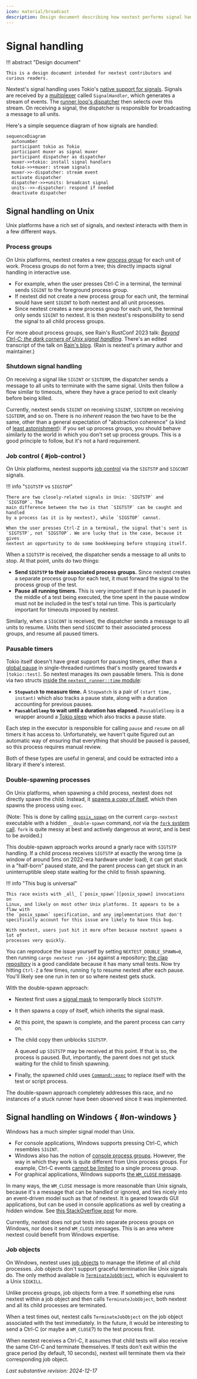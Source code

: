 ```yaml
---
icon: material/broadcast
description: Design document describing how nextest performs signal handling
---
```


# Signal handling

!!! abstract "Design document"

    This is a design document intended for nextest contributors and curious readers.

Nextest's signal handling uses Tokio's [native support for signals]. Signals are
received by a [multiplexer] called `SignalHandler`, which generates a stream of
events. The [runner loop's dispatcher] then selects over this stream. On receiving a signal, the
dispatcher is responsible for broadcasting a message to all units.

[native support for signals]: https://docs.rs/tokio/latest/tokio/signal/index.html
[multiplexer]: https://docs.rs/nextest-runner/latest/nextest_runner/signal/index.html
[runner loop's dispatcher]: runner-loop.md#dispatcher

Here's a simple sequence diagram of how signals are handled:

``` mermaid
sequenceDiagram
  autonumber
  participant tokio as Tokio
  participant muxer as signal muxer
  participant dispatcher as dispatcher
  muxer->>tokio: install signal handlers
  tokio->>+muxer: stream signals
  muxer->>-dispatcher: stream event
  activate dispatcher
  dispatcher->>+units: broadcast signal
  units-->>-dispatcher: respond if needed
  deactivate dispatcher
```

## Signal handling on Unix

Unix platforms have a rich set of signals, and nextest interacts with them in a
few different ways.

### Process groups

On Unix platforms, nextest creates a new [_process group_] for each unit of
work. Process groups do not form a tree; this directly impacts signal handling
in interactive use.

* For example, when the user presses Ctrl-C in a terminal, the terminal sends
  `SIGINT` to the foreground process group.
* If nextest did not create a new process group for each unit, the terminal would
  have sent `SIGINT` to both nextest and all unit processes.
* Since nextest creates a new process group for each unit, the terminal only
  sends `SIGINT` to nextest. It is then nextest's responsibility to send the signal
  to all child process groups.

For more about process groups, see Rain's RustConf 2023 talk: [_Beyond Ctrl-C:
the dark corners of Unix signal handling_][rustconf-talk]. There's an edited
transcript of the talk on [Rain's
blog](https://sunshowers.io/posts/beyond-ctrl-c-signals/). (Rain is nextest's
primary author and maintainer.)

[rustconf-talk]: https://www.youtube.com/watch?v=zhbkp_Fzqoo
[_process group_]: https://en.wikipedia.org/wiki/Process_group

### Shutdown signal handling

On receiving a signal like `SIGINT` or `SIGTERM`, the dispatcher sends a message
to all units to terminate with the same signal. Units then follow a flow similar
to timeouts, where they have a grace period to exit cleanly before being killed.

Currently, nextest sends `SIGINT` on receiving `SIGINT`, `SIGTERM` on receiving
`SIGTERM`, and so on. There is no _inherent_ reason the two have to be the same,
other than a general expectation of "abstraction coherence" (a kind of [least
astonishment]): if you set up process groups, you should behave similarly to the
world in which you don't set up process groups. This is a good principle to
follow, but it's not a hard requirement.

[least astonishment]: https://en.wikipedia.org/wiki/Principle_of_least_astonishment

### Job control { #job-control }

On Unix platforms, nextest supports [job control] via the `SIGTSTP` and `SIGCONT`
signals.

[job control]: https://en.wikipedia.org/wiki/Job_control_(Unix)

!!! info "`SIGTSTP` vs `SIGSTOP`"

    There are two closely-related signals in Unix: `SIGTSTP` and `SIGSTOP`. The
    main difference between the two is that `SIGTSTP` can be caught and handled
    by a process (as it is by nextest), while `SIGSTOP` cannot.

    When the user presses Ctrl-Z in a terminal, the signal that's sent is
    `SIGTSTP`, not `SIGSTOP`. We are lucky that is the case, because it gives
    nextest an opportunity to do some bookkeeping before stopping itself.

When a `SIGTSTP` is received, the dispatcher sends a message to all units to stop.
At that point, units do two things:

* **Send `SIGTSTP` to their associated process groups.** Since nextest creates
  a separate process group for each test, it must forward the signal to the
  process group of the test.
* **Pause all running timers.** This is very important! If the run is paused
  in the middle of a test being executed, the time spent in the pause window
  must not be included in the test's total run time. This is particularly important
  for timeouts imposed by nextest.

Similarly, when a `SIGCONT` is received, the dispatcher sends a message to all
units to resume. Units then send `SIGCONT` to their associated process groups,
and resume all paused timers.

### Pausable timers

Tokio itself doesn't have great support for pausing timers, other than a [global
pause](https://docs.rs/tokio/latest/tokio/time/fn.pause.html) in single-threaded
runtimes that's mostly geared towards `#[tokio::test]`. So nextest manages its
own pausable timers. This is done via two structs [inside the
`nextest_runner::time` module](https://github.com/nextest-rs/nextest/tree/main/nextest-runner/src/time):

* **`Stopwatch` to measure time.** A `Stopwatch` is a pair of `(start time, instant)` which also tracks a pause
  state, along with a duration accounting for previous pauses.
* **`PausableSleep` to wait until a duration has elapsed.**
  `PausableSleep` is a wrapper around a [Tokio sleep] which also tracks a pause
  state.

Each step in the executor is responsible for calling `pause` and `resume` on all
timers it has access to. Unfortunately, we haven't quite figured out an automatic
way of ensuring that everything that should be paused is paused, so this process
requires manual review.

Both of these types are useful in general, and could be extracted into a library
if there's interest.

[Tokio sleep]: https://docs.rs/tokio/latest/tokio/time/fn.sleep.html

### Double-spawning processes

On Unix platforms, when spawning a child process, nextest does not directly
spawn the child. Instead, it [spawns a copy of itself], which then spawns the
process using `exec`.

[spawns a copy of itself]: https://docs.rs/nextest-runner/latest/nextest_runner/double_spawn/index.html

(Note: This is done by calling [`posix_spawn`][posix_spawn] on the current
`cargo-nextest` executable with a hidden `__double-spawn` command, _not_
via the [`fork` system call][fork-syscall]. `fork` is quite messy at best
and actively dangerous at worst, and is best to be avoided.)

[fork-syscall]: https://en.wikipedia.org/wiki/Fork_(system_call)

This double-spawn approach works around a gnarly race with `SIGTSTP` handling.
If a child process receives `SIGTSTP` at exactly the wrong time (a window of
around 5ms on 2022-era hardware under load), it can get stuck in a "half-born"
paused state, and the parent process can get stuck in an uninterruptible sleep
state waiting for the child to finish spawning.

!!! info "This bug is universal"

    This race exists with _all_ [`posix_spawn`][posix_spawn] invocations on
    Linux, and likely on most other Unix platforms. It appears to be a flaw with
    the `posix_spawn` specification, and any implementations that don't
    specifically account for this issue are likely to have this bug.

    With nextest, users just hit it more often because nextest spawns a lot of
    processes very quickly.

[posix_spawn]: https://pubs.opengroup.org/onlinepubs/9699919799/functions/posix_spawn.html

You can reproduce the issue yourself by setting `NEXTEST_DOUBLE_SPAWN=0`, then
running `cargo nextest run -j64` against a repository; [the clap
repository] is a good candidate because it has many small tests. Now try hitting `Ctrl-Z` a few times, running
`fg` to resume nextest after each pause. You'll likely see one run in ten or so
where nextest gets stuck.

With the double-spawn approach:

* Nextest first uses a [signal mask] to temporarily block `SIGTSTP`.
* It then spawns a copy of itself, which inherits the signal mask.
* At this point, the spawn is complete, and the parent process can carry on.
* The child copy then unblocks `SIGTSTP`.

  A queued up `SIGTSTP` may be received at this point. If that is so, the process
  is paused. But, importantly, the parent does not get stuck waiting for the child to finish spawning.

* Finally, the spawned child uses [`Command::exec`](https://doc.rust-lang.org/std/os/unix/process/trait.CommandExt.html#tymethod.exec)
  to replace itself with the test or script process.

The double-spawn approach completely addresses this race, and no instances of a
stuck runner have been observed since it was implemented.

[the clap repository]: https://github.com/clap-rs/clap
[signal mask]: https://www.gnu.org/software/libc/manual/html_node/Process-Signal-Mask.html

## Signal handling on Windows { #on-windows }

Windows has a much simpler signal model than Unix.

* For console applications, Windows supports pressing Ctrl-C, which resembles `SIGINT`.
* Windows also has the notion of [console process groups]. However, the way in which
  they work is quite different from Unix process groups. For example, Ctrl-C events
  [cannot be limited] to a single process group.
* For graphical applications, Windows supports [the `WM_CLOSE` message](https://learn.microsoft.com/en-us/windows/win32/winmsg/wm-close).

In many ways, the `WM_CLOSE` message is more reasonable than Unix signals,
because it's a message that can be handled or ignored, and ties nicely into an
event-driven model such as that of nextest. It is geared towards GUI
applications, but can be used in console applications as well by creating a
hidden window. See [this StackOverflow
post](https://stackoverflow.com/questions/8698881/intercept-wm-close-for-cleanup-operations)
for more.

Currently, nextest does not put tests into separate process groups on Windows,
nor does it send `WM_CLOSE` messages. This is an area where nextest could
benefit from Windows expertise.

[console process groups]: https://docs.microsoft.com/en-us/windows/console/console-process-groups
[cannot be limited]: https://learn.microsoft.com/en-us/windows/console/generateconsolectrlevent

### Job objects

On Windows, nextest uses [job objects] to manage the lifetime of all child
processes. Job objects don't support graceful termination like Unix signals do.
The only method available is [`TerminateJobObject`][terminate-job-object], which
is equivalent to a Unix `SIGKILL`.

Unlike process groups, job objects form a tree. If something else runs nextest
within a job object and then calls `TerminateJobObject`, both nextest and all
its child processes are terminated.

When a test times out, nextest calls `TerminateJobObject` on the job object
associated with the test immediately. In the future, it would be interesting
to send a Ctrl-C (or maybe a `WM_CLOSE`?) to the test process first.

When nextest receives a Ctrl-C, it assumes that child tests will also receive
the same Ctrl-C and terminate themselves. If tests don't exit within the grace
period (by default, 10 seconds), nextest will terminate them via their
corresponding job object.

[job objects]: https://learn.microsoft.com/en-us/windows/win32/procthread/job-objects
[terminate-job-object]: https://docs.microsoft.com/en-us/windows/win32/api/jobapi2/nf-jobapi2-terminatejobobject

_Last substantive revision: 2024-12-17_
